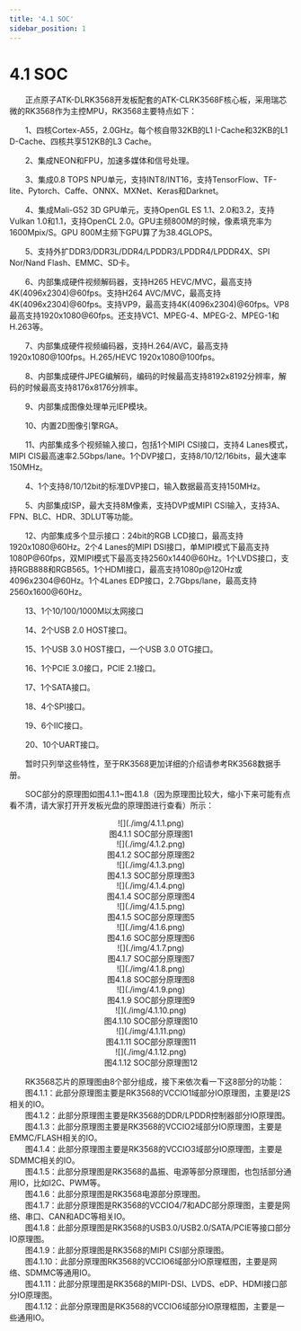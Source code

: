 ```yaml
---
title: '4.1 SOC'
sidebar_position: 1
---
```


# 4.1 SOC	

&emsp;&emsp;正点原子ATK-DLRK3568开发板配套的ATK-CLRK3568F核心板，采用瑞芯微的RK3568作为主控MPU，RK3568主要特点如下：

&emsp;&emsp;1、四核Cortex-A55，2.0GHz。每个核自带32KB的L1 I-Cache和32KB的L1 D-Cache、四核共享512KB的L3 Cache。

&emsp;&emsp;2、集成NEON和FPU，加速多媒体和信号处理。

&emsp;&emsp;3、集成0.8 TOPS NPU单元，支持INT8/INT16，支持TensorFlow、TF-lite、Pytorch、Caffe、ONNX、MXNet、Keras和Darknet。

&emsp;&emsp;4、集成Mali-G52 3D GPU单元，支持OpenGL ES 1.1、2.0和3.2，支持Vulkan 1.0和1.1，支持OpenCL 2.0。GPU主频800M的时候，像素填充率为1600Mpix/S。GPU 800M主频下GPU算了为38.4GLOPS。

&emsp;&emsp;5、支持外扩DDR3/DDR3L/DDR4/LPDDR3/LPDDR4/LPDDR4X、SPI Nor/Nand Flash、EMMC、SD卡。

&emsp;&emsp;6、内部集成硬件视频解码器，支持H265 HEVC/MVC，最高支持4K(4096x2304)@60fps。支持H264 AVC/MVC，最高支持4K(4096x2304)@60fps。支持VP9，最高支持4K(4096x2304)@60fps。VP8最高支持1920x1080@60fps。还支持VC1、MPEG-4、MPEG-2、MPEG-1和H.263等。

&emsp;&emsp;7、内部集成硬件视频编码器，支持H.264/AVC，最高支持1920x1080@100fps。H.265/HEVC 1920x1080@100fps。

&emsp;&emsp;8、内部集成硬件JPEG编解码，编码的时候最高支持8192x8192分辨率，解码的时候最高支持8176x8176分辨率。

&emsp;&emsp;9、内部集成图像处理单元IEP模块。

&emsp;&emsp;10、内置2D图像引擎RGA。

&emsp;&emsp;11、内部集成多个视频输入接口，包括1个MIPI CSI接口，支持4 Lanes模式，MIPI CIS最高速率2.5Gbps/lane。1个DVP接口，支持8/10/12/16bits，最大速率150MHz。

&emsp;&emsp;4、1个支持8/10/12bit的标准DVP接口，输入数据最高支持150MHz。

&emsp;&emsp;5、内部集成ISP，最大支持8M像素，支持DVP或MIPI CSI输入，支持3A、FPN、BLC、HDR、3DLUT等功能。

&emsp;&emsp;12、内部集成多个显示接口：24bit的RGB LCD接口，最高支持1920x1080@60Hz。2个4 Lanes的MIPI DSI接口，单MIPI模式下最高支持1080P@60fps，双MIPI模式下最高支持2560x1440@60Hz。1个LVDS接口，支持RGB888和RGB565。1个HDMI接口，最高支持1080p@120Hz或4096x2304@60Hz。1个4Lanes EDP接口，2.7Gbps/lane，最高支持2560x1600@60Hz。

&emsp;&emsp;13、1个10/100/1000M以太网接口

&emsp;&emsp;14、2个USB 2.0 HOST接口。

&emsp;&emsp;15、1个USB 3.0 HOST接口，一个USB 3.0 OTG接口。

&emsp;&emsp;16、1个PCIE 3.0接口，PCIE 2.1接口。

&emsp;&emsp;17、1个SATA接口。

&emsp;&emsp;18、4个SPI接口。

&emsp;&emsp;19、6个IIC接口。

&emsp;&emsp;20、10个UART接口。

&emsp;&emsp;暂时只列举这些特性，至于RK3568更加详细的介绍请参考RK3568数据手册。

&emsp;&emsp;SOC部分的原理图如图4.1.1~图4.1.8（因为原理图比较大，缩小下来可能有点看不清，请大家打开开发板光盘的原理图进行查看）所示：


<center>
![](./img/4.1.1.png)<br />
图4.1.1 SOC部分原理图1
</center>

<center>
![](./img/4.1.2.png)<br />
图4.1.2 SOC部分原理图2
</center>

<center>
![](./img/4.1.3.png)<br />
图4.1.3 SOC部分原理图3
</center>

<center>
![](./img/4.1.4.png)<br />
图4.1.4 SOC部分原理图4
</center>


<center>
![](./img/4.1.5.png)<br />
图4.1.5 SOC部分原理图5
</center>

<center>
![](./img/4.1.6.png)<br />
图4.1.6 SOC部分原理图6
</center>

<center>
![](./img/4.1.7.png)<br />
图4.1.7 SOC部分原理图7
</center>

<center>
![](./img/4.1.8.png)<br />
图4.1.8 SOC部分原理图8
</center>

<center>
![](./img/4.1.9.png)<br />
图4.1.9 SOC部分原理图9
</center>

<center>
![](./img/4.1.10.png)<br />
图4.1.10 SOC部分原理图10
</center>

<center>
![](./img/4.1.11.png)<br />
图4.1.11 SOC部分原理图11
</center>

<center>
![](./img/4.1.12.png)<br />
图4.1.12 SOC部分原理图12
</center>

&emsp;&emsp;RK3568芯片的原理图由8个部分组成，接下来依次看一下这8部分的功能：<br />
&emsp;&emsp;图4.1.1：此部分原理图主要是RK3568的VCCIO1域部分IO原理图，主要是I2S相关的IO。<br />
&emsp;&emsp;图4.1.2：此部分原理图主要是RK3568的DDR/LPDDR控制器部分IO原理图。<br />
&emsp;&emsp;图4.1.3：此部分原理图主要是RK3568的VCCIO2域部分IO原理图，主要是EMMC/FLASH相关的IO。<br />
&emsp;&emsp;图4.1.4：此部分原理图主要是RK3568的VCCIO3域部分IO原理图，主要是SDMMC相关的IO。<br />
&emsp;&emsp;图4.1.5：此部分原理图是RK3568的晶振、电源等部分原理图，也包括部分通用IO，比如I2C、PWM等。<br />
&emsp;&emsp;图4.1.6：此部分原理图是RK3568电源部分原理图。<br />
&emsp;&emsp;图4.1.7：此部分原理图是RK3568的VCCIO4/7和ADC部分原理图，主要是网络、串口、CAN和ADC等相关IO。<br />
&emsp;&emsp;图4.1.8：此部分原理图是RK3568的USB3.0/USB2.0/SATA/PCIE等接口部分IO原理图。<br />
&emsp;&emsp;图4.1.9：此部分原理图是RK3568的MIPI CSI部分原理图。<br />
&emsp;&emsp;图4.1.10：此部分原理图RK3568的VCCIO6域部分IO原理框图，主要是网络、SDMMC等通用IO。<br />
&emsp;&emsp;图4.1.11：此部分原理图是RK3568的MIPI-DSI、LVDS、eDP、HDMI接口部分IO原理图。<br />
&emsp;&emsp;图4.1.12：此部分原理图是RK3568的VCCIO6域部分IO原理框图，主要是一些通用IO。


